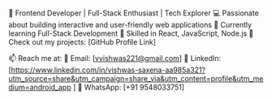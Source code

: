🚀 Frontend Developer | Full-Stack Enthusiast | Tech Explorer
💻 Passionate about building interactive and user-friendly web applications
🌱 Currently learning Full-Stack Development
🔧 Skilled in React, JavaScript, Node.js
📂 Check out my projects: [GitHub Profile Link]

📫 Reach me at:
📩 Email: [vvishwas221@gmail.com]
💼 LinkedIn: [https://www.linkedin.com/in/vishwas-saxena-aa985a321?utm_source=share&utm_campaign=share_via&utm_content=profile&utm_medium=android_app ]
📱 WhatsApp: [+91 9548033751]
